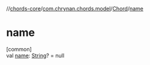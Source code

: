 //[chords-core](../../../index.md)/[com.chrynan.chords.model](../index.md)/[Chord](index.md)/[name](name.md)

# name

[common]\
val [name](name.md): [String](https://kotlinlang.org/api/latest/jvm/stdlib/kotlin/-string/index.html)? = null
